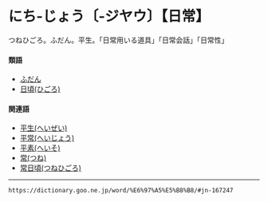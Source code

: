 # にち‐じょう〔‐ジヤウ〕【日常】

つねひごろ。ふだん。平生。「日常用いる道具」「日常会話」「日常性」

#### 類語

-   [ふだん](ふだん（不断）)
-   [日頃(ひごろ)](https://dictionary.goo.ne.jp/word/%E6%97%A5%E9%A0%83/#jn-184280)

#### 関連語

-   [平生(へいぜい)](https://dictionary.goo.ne.jp/word/%E5%B9%B3%E7%94%9F/#jn-198307)
-   [平常(へいじょう)](https://dictionary.goo.ne.jp/word/%E5%B9%B3%E5%B8%B8/#jn-198260)
-   [平素(へいそ)](https://dictionary.goo.ne.jp/word/%E5%B9%B3%E7%B4%A0/#jn-198321)
-   [常(つね)](https://dictionary.goo.ne.jp/word/%E5%B8%B8_%28%E3%81%A4%E3%81%AD%29/#jn-147843)
-   [常日頃(つねひごろ)](https://dictionary.goo.ne.jp/word/%E5%B8%B8%E6%97%A5%E9%A0%83/#jn-147856)

---
`https://dictionary.goo.ne.jp/word/%E6%97%A5%E5%B8%B8/#jn-167247`